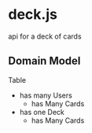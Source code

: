 deck.js
=======

api for a deck of cards

Domain Model
---------

Table
- has many Users
  * has Many Cards
- has one Deck
  * has Many Cards